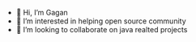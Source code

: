 - 👋 Hi, I’m Gagan
- 👀 I’m interested in helping open source community
- 💞️ I’m looking to collaborate on java realted projects

<!---
gaganchatu/gaganchatu is a ✨ special ✨ repository because its `README.md` (this file) appears on your GitHub profile.
You can click the Preview link to take a look at your changes.
--->
